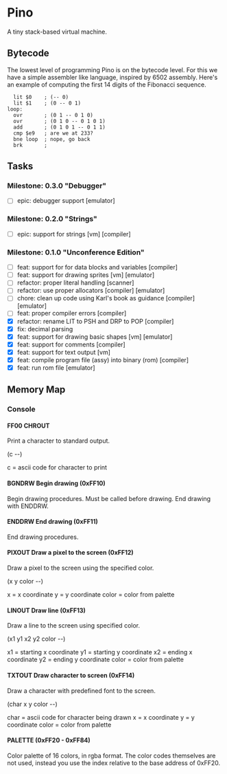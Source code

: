 # Pino

A tiny stack-based virtual machine.

## Bytecode

The lowest level of programming Pino is on the bytecode level. For this we have a simple assembler like language, inspired by 6502 assembly. Here's an example of computing the first 14 digits of the Fibonacci sequence.

```
  lit $0    ; (-- 0)
  lit $1    ; (0 -- 0 1)
loop:
  ovr       ; (0 1 -- 0 1 0)
  ovr       ; (0 1 0 -- 0 1 0 1)
  add       ; (0 1 0 1 -- 0 1 1)
  cmp $e9   ; are we at 233?
  bne loop  ; nope, go back
  brk       ;
```

## Tasks

### Milestone: 0.3.0 "Debugger"

- [ ] epic: debugger support [emulator]

### Milestone: 0.2.0 "Strings"

- [ ] epic: support for strings [vm] [compiler]

### Milestone: 0.1.0 "Unconference Edition"

- [ ] feat: support for for data blocks and variables [compiler]
- [ ] feat: support for drawing sprites [vm] [emulator]
- [ ] refactor: proper literal handling [scanner]
- [ ] refactor: use proper allocators [compiler] [emulator]
- [ ] chore: clean up code using Karl's book as guidance [compiler] [emulator]
- [ ] feat: proper compiler errors [compiler]
- [x] refactor: rename LIT to PSH and DRP to POP [compiler]
- [x] fix: decimal parsing
- [x] feat: support for drawing basic shapes [vm] [emulator]
- [x] feat: support for comments [compiler]
- [x] feat: support for text output [vm]
- [x] feat: compile program file (assy) into binary (rom) [compiler]
- [x] feat: run rom file [emulator]

## Memory Map

### Console

#### FF00 CHROUT

Print a character to standard output.

(c --)

c = ascii code for character to print

#### BGNDRW Begin drawing (0xFF10)

Begin drawing procedures. Must be called before drawing. End drawing with ENDDRW.

#### ENDDRW End drawing (0xFF11)

End drawing procedures.

#### PIXOUT Draw a pixel to the screen (0xFF12)

Draw a pixel to the screen using the specified color.

(x y color --)

x = x coordinate
y = y coordinate
color = color from palette

#### LINOUT Draw line (0xFF13)

Draw a line to the screen using specified color.

(x1 y1 x2 y2 color --)

x1 = starting x coordinate
y1 = starting y coordinate
x2 = ending x coordinate
y2 = ending y coordinate
color = color from palette

#### TXTOUT Draw character to screen (0xFF14)

Draw a character with predefined font to the screen.

(char x y color --)

char = ascii code for character being drawn
x = x coordinate
y = y coordinate
color = color from palette

#### PALETTE (0xFF20 - 0xFF84)

Color palette of 16 colors, in rgba format. The color codes themselves are not used, instead you use the index relative to the base address of 0xFF20.
